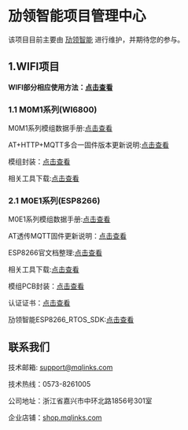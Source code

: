 # 劢领智能项目管理中心

该项目目前主要由 [劢领智能](https://www.mqlinks.com) 进行维护，并期待您的参与。

## 1.WIFI项目

**WIFI部分相应使用方法：[点击查看](https://blog.csdn.net/mqlinks)**

### 1.1 M0M1系列(WI6800)

M0M1系列模组数据手册:[点击查看](/WIFI/M0M1_WI6800/datasheet)

AT+HTTP+MQTT多合一固件版本更新说明:[点击查看](/WIFI/M0M1_WI6800/AT/README.md)

模组封装：[点击查看](/WIFI/M0M1_WI6800/package)

相关工具下载:[点击查看](/WIFI/M0M1_WI6800/tools)

### 2.1 M0E1系列(ESP8266)

M0E1系列模组数据手册:[点击查看](/WIFI/M0E1_ESP8266/datasheet)

AT透传MQTT固件更新说明：[点击查看](/WIFI/M0E1_ESP8266/MQTT/README.md)

ESP8266官文档整理:[点击查看](/WIFI/M0E1_ESP8266/doc)

相关工具下载:[点击查看](/WIFI/M0E1_ESP8266/tools)

模组PCB封装：[点击查看](/WIFI/M0E1_ESP8266/package)

认证证书：[点击查看](/WIFI/M0E1_ESP8266/cert)

劢领智能ESP8266_RTOS_SDK:[点击查看](https://github.com/mqlinks/MYLINKS_ESP8266_RTOS_SDK-2.0.0)

## 联系我们

技术邮箱: support@mqlinks.com

技术热线：0573-8261005

公司地址：浙江省嘉兴市中环北路1856号301室

企业店铺：[shop.mqlinks.com](https://shop.mqlinks.com)
